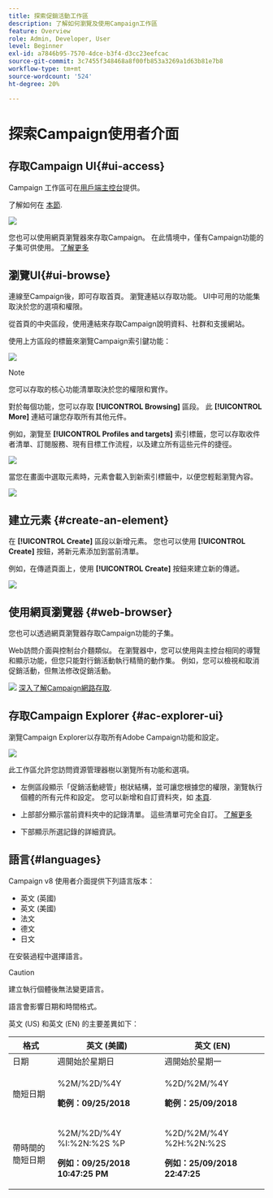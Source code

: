 ```yaml
---
title: 探索促銷活動工作區
description: 了解如何瀏覽及使用Campaign工作區
feature: Overview
role: Admin, Developer, User
level: Beginner
exl-id: a7846b95-7570-4dce-b3f4-d3cc23eefcac
source-git-commit: 3c7455f348468a8f00fb853a3269a1d63b81e7b8
workflow-type: tm+mt
source-wordcount: '524'
ht-degree: 20%

---
```


# 探索Campaign使用者介面

## 存取Campaign UI{#ui-access}

Campaign 工作區可在[用戶端主控台](../architecture/general-architecture.md)提供。

了解如何在 [本節](../start/connect.md).

![](assets/home-page.png)

您也可以使用網頁瀏覽器來存取Campaign。 在此情境中，僅有Campaign功能的子集可供使用。 [了解更多](#web-browser)

## 瀏覽UI{#ui-browse}

連線至Campaign後，即可存取首頁。 瀏覽連結以存取功能。 UI中可用的功能集取決於您的選項和權限。

從首頁的中央區段，使用連結來存取Campaign說明資料、社群和支援網站。

使用上方區段的標籤來瀏覽Campaign索引鍵功能：

![](assets/overview-home.png)

>[!NOTE]
>
>您可以存取的核心功能清單取決於您的權限和實作。

對於每個功能，您可以存取 **[!UICONTROL Browsing]** 區段。 此 **[!UICONTROL More]** 連結可讓您存取所有其他元件。

例如，瀏覽至 **[!UICONTROL Profiles and targets]** 索引標籤，您可以存取收件者清單、訂閱服務、現有目標工作流程，以及建立所有這些元件的捷徑。

![](assets/overview-list.png)

當您在畫面中選取元素時，元素會載入到新索引標籤中，以便您輕鬆瀏覽內容。

![](assets/new-tab.png)

## 建立元素 {#create-an-element}

在 **[!UICONTROL Create]** 區段以新增元素。 您也可以使用 **[!UICONTROL Create]** 按鈕，將新元素添加到當前清單。

例如，在傳遞頁面上，使用 **[!UICONTROL Create]** 按鈕來建立新的傳遞。

![](assets/new-recipient.png)

## 使用網頁瀏覽器 {#web-browser}

您也可以透過網頁瀏覽器存取Campaign功能的子集。

Web訪問介面與控制台介麵類似。 在瀏覽器中，您可以使用與主控台相同的導覽和顯示功能，但您只能對行銷活動執行精簡的動作集。 例如，您可以檢視和取消促銷活動，但無法修改促銷活動。

![](../assets/do-not-localize/glass.png) [深入了解Campaign網路存取](../start/connect.md#web-access).

## 存取Campaign Explorer {#ac-explorer-ui}

瀏覽Campaign Explorer以存取所有Adobe Campaign功能和設定。

![](assets/explorer.png)

此工作區允許您訪問資源管理器樹以瀏覽所有功能和選項。

* 左側區段顯示「促銷活動總管」樹狀結構，並可讓您根據您的權限，瀏覽執行個體的所有元件和設定。 您可以新增和自訂資料夾，如 [本頁](../audiences/folders-and-views.md).

* 上部部分顯示當前資料夾中的記錄清單。 這些清單可完全自訂。 [了解更多](../config/ui-settings.md)

* 下部顯示所選記錄的詳細資訊。

## 語言{#languages}

Campaign v8 使用者介面提供下列語言版本：

* 英文 (英國)
* 英文 (美國)
* 法文
* 德文
* 日文

在安裝過程中選擇語言。

>[!CAUTION]
>
>建立執行個體後無法變更語言。

語言會影響日期和時間格式。

英文 (US) 和英文 (EN) 的主要差異如下：

<table> 
 <thead> 
  <tr> 
   <th> 格式<br /> </th> 
   <th> 英文 (美國)<br /> </th> 
   <th> 英文 (EN)<br /> </th> 
  </tr> 
 </thead> 
 <tbody> 
  <tr> 
   <td> 日期<br /> </td> 
   <td> 週開始於星期日<br /> </td> 
   <td> 週開始於星期一<br /> </td> 
  </tr> 
  <tr> 
   <td> 簡短日期<br /> </td> 
   <td> <p>%2M/%2D/%4Y</p><p><strong>範例：09/25/2018</strong></p> </td> 
   <td> <p>%2D/%2M/%4Y</p><p><strong>範例：25/09/2018</strong></p> </td> 
  </tr> 
  <tr> 
   <td> 帶時間的簡短日期<br /> </td> 
   <td> <p>%2M/%2D/%4Y %I:%2N:%2S %P</p><p><strong>例如：09/25/2018 10:47:25 PM</strong></p> </td> 
   <td> <p>%2D/%2M/%4Y %2H:%2N:%2S</p><p><strong>例如：25/09/2018 22:47:25</strong></p> </td> 
  </tr> 
 </tbody> 
</table>
